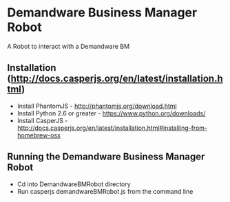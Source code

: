 Demandware Business Manager Robot
=================================

A Robot to interact with a Demandware BM

Installation (http://docs.casperjs.org/en/latest/installation.html)
--------------------------------------------------------------------

* Install PhantomJS - http://phantomjs.org/download.html
* Install Python 2.6 or greater - https://www.python.org/downloads/
* Install CasperJS - http://docs.casperjs.org/en/latest/installation.html#installing-from-homebrew-osx

Running the Demandware Business Manager Robot
---------------------------------------------

* Cd into DemandwareBMRobot directory
* Run casperjs demandwareBMRobot.js from the command line
